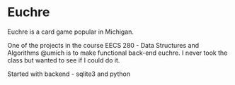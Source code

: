 # Euchre
Euchre is a card game popular in Michigan.

One of the projects in the course EECS 280 - Data Structures and Algorithms @umich is to make functional back-end euchre. I never took the class but wanted to see if I could do it.

Started with backend - sqlite3 and python
